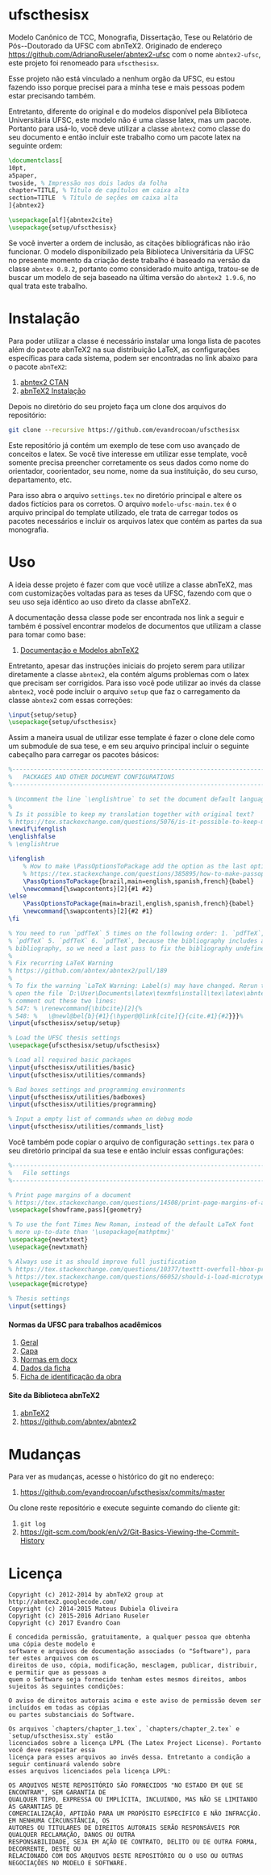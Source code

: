 ufscthesisx
=================

Modelo Canônico de TCC, Monografia,  Dissertação, Tese ou Relatório de Pós--Doutorado da UFSC com
abnTeX2. Originado de endereço https://github.com/AdrianoRuseler/abntex2-ufsc com o nome
`abntex2-ufsc`, este projeto foi renomeado para `ufscthesisx`.

Esse projeto não está vinculado a nenhum orgão da UFSC, eu estou fazendo isso porque precisei para a
minha tese e mais pessoas podem estar precisando também.

Entretanto, diferente do original e do modelos disponível pela Biblioteca Universitária UFSC, este
modelo não é uma classe latex, mas um pacote. Portanto para usá-lo, você deve utilizar a classe
`abntex2` como classe do seu documento e então incluir este trabalho como um pacote latex na
seguinte ordem:
```latex
\documentclass[
10pt,
a5paper,
twoside, % Impressão nos dois lados da folha
chapter=TITLE, % Título de capítulos em caixa alta
section=TITLE  % Título de seções em caixa alta
]{abntex2}

\usepackage[alf]{abntex2cite}
\usepackage{setup/ufscthesisx}
```

Se você inverter a ordem de inclusão, as citações bibliográficas não irão funcionar. O modelo
disponibilizado pela Biblioteca Universitária da UFSC no presente momento da criação deste trabalho
é baseado na versão da classe `abntex 0.8.2`, portanto como considerado muito antiga, tratou-se de
buscar um modelo de seja baseado na última versão do `abntex2 1.9.6`, no qual trata este trabalho.



# Instalação

Para poder utilizar a classe é necessário instalar uma longa lista de pacotes além do pacote abnTeX2
na sua distribuição LaTeX, as configurações específicas para cada sistema, podem ser encontradas no
link abaixo para o pacote `abnTeX2`:

1. [abntex2 CTAN](http://www.ctan.org/pkg/abntex2)
1. [abnTeX2 Instalação](https://github.com/abntex/abntex2/wiki/Instalacao)

Depois no diretório do seu projeto faça um clone dos arquivos do repositório:
```bash
git clone --recursive https://github.com/evandrocoan/ufscthesisx
```

Este repositório já contém um exemplo de tese com uso avançado de conceitos e latex. Se você tive
interesse em utilizar esse template, você somente precisa preencher corretamente os seus dados como
nome do orientador, coorientador, seu nome, nome da sua instituição, do seu curso, departamento,
etc.

Para isso abra o arquivo `settings.tex` no diretório principal e altere os dados fictícios para os
corretos. O arquivo `modelo-ufsc-main.tex` é o arquivo principal do template utilizado, ele trata de
carregar todos os pacotes necessários e incluir os arquivos latex que contém as partes da sua
monografia.



# Uso

A ideia desse projeto é fazer com que você utilize a classe abnTeX2, mas com customizações voltadas
para as teses da UFSC, fazendo com que o seu uso seja idêntico ao uso direto da classe abnTeX2.

A documentação dessa classe pode ser encontrada nos link a seguir e também é possível encontrar
modelos de documentos que utilizam a classe para tomar como base:

1. [Documentação e Modelos abnTeX2](https://www.ctan.org/pkg/abntex2)

Entretanto, apesar das instruções iniciais do projeto serem para utilizar diretamente a classe
`abntex2`, ela contém algums problemas com o latex que precisam ser corrigidos. Para isso
você pode utilizar ao invés da classe `abntex2`, você pode incluir o arquivo `setup` que faz o
carregamento da classe `abntex2` com essas correções:

```latex
\input{setup/setup}
\usepackage{setup/ufscthesisx}
```

Assim a maneira usual de utilizar esse template é fazer o clone dele como um submodule de sua tese,
e em seu arquivo principal incluir o seguinte cabeçalho para carregar os pacotes básicos:
```latex
%----------------------------------------------------------------------------------------
%   PACKAGES AND OTHER DOCUMENT CONFIGURATIONS
%----------------------------------------------------------------------------------------

% Uncomment the line `\englishtrue` to set the document default language to english.
%
% Is it possible to keep my translation together with original text?
% https://tex.stackexchange.com/questions/5076/is-it-possible-to-keep-my-translation-together-with-original-text
\newif\ifenglish
\englishfalse
% \englishtrue

\ifenglish
    % How to make \PassOptionsToPackage add the option as the last option?
    % https://tex.stackexchange.com/questions/385895/how-to-make-passoptionstopackage-add-the-option-as-the-last
    \PassOptionsToPackage{brazil,main=english,spanish,french}{babel}
    \newcommand{\swapcontents}[2]{#1 #2}
\else
    \PassOptionsToPackage{main=brazil,english,spanish,french}{babel}
    \newcommand{\swapcontents}[2]{#2 #1}
\fi

% You need to run `pdfTeX` 5 times on the following order: 1. `pdfTeX`, 2. `bibtex`, 3. `pdfTeX` 4.
% `pdfTeX` 5. `pdfTeX` 6. `pdfTeX`, because the bibliography includes a cyclic reference to another
% bibliography, so we need a last pass to fix the bibliography undefined references.
%
% Fix recurring LaTeX Warning
% https://github.com/abntex/abntex2/pull/189
%
% To fix the warning `LaTeX Warning: Label(s) may have changed. Rerun to get cross-references right`,
% open the file `D:\User\Documents\latex\texmfs\install\tex\latex\abntex2\abntex2cite.sty` and
% comment out these two lines:
% 547: % \renewcommand{\bibcite}[2]{%
% 548: %   \@newl@bel{b}{#1}{\hyper@@link[cite]{}{cite.#1}{#2}}}%
\input{ufscthesisx/setup/setup}

% Load the UFSC thesis settings
\usepackage{ufscthesisx/setup/ufscthesisx}

% Load all required basic packages
\input{ufscthesisx/utilities/basic}
\input{ufscthesisx/utilities/commands}

% Bad boxes settings and programming environments
\input{ufscthesisx/utilities/badboxes}
\input{ufscthesisx/utilities/programming}

% Input a empty list of commands when on debug mode
\input{ufscthesisx/utilities/commands_list}
```

Você também pode copiar o arquivo de configuração `settings.tex` para o seu diretório principal da
sua tese e então incluir essas configurações:
```latex
%----------------------------------------------------------------------------------------
%   File settings
%----------------------------------------------------------------------------------------

% Print page margins of a document
% https://tex.stackexchange.com/questions/14508/print-page-margins-of-a-document
\usepackage[showframe,pass]{geometry}

% To use the font Times New Roman, instead of the default LaTeX font
% more up-to-date than '\usepackage{mathptmx}'
\usepackage{newtxtext}
\usepackage{newtxmath}

% Always use it as should improve full justification
% https://tex.stackexchange.com/questions/10377/texttt-overfull-hbox-problem
% https://tex.stackexchange.com/questions/66052/should-i-load-microtype-with-pdflatex
\usepackage{microtype}

% Thesis settings
\input{settings}
```



#### Normas da UFSC para trabalhos acadêmicos

1. [Geral](http://portal.bu.ufsc.br/normalizacao/)
1. [Capa](http://www.bu.ufsc.br/design/Guia_Rapido_Diagramacao_Trabalhos_Academicos.pdf)
1. [Normas em docx](http://www.bu.ufsc.br/design/TemplateTrabalhoAcademico.docx)
1. [Dados da ficha](http://ficha.bu.ufsc.br/)
1. [Ficha de identificação da obra](http://portal.bu.ufsc.br/servicos/ficha-de-identificacao-da-obra/)


#### Site da Biblioteca abnTeX2

1. [abnTeX2](http://www.abntex.net.br/)
1. https://github.com/abntex/abntex2



# Mudanças

Para ver as mudanças, acesse o histórico do git no endereço:

1. https://github.com/evandrocoan/ufscthesisx/commits/master

Ou clone reste repositório e execute seguinte comando do cliente git:

1. `git log`
1. https://git-scm.com/book/en/v2/Git-Basics-Viewing-the-Commit-History


# Licença

```
Copyright (c) 2012-2014 by abnTeX2 group at http://abntex2.googlecode.com/
Copyright (c) 2014-2015 Mateus Dubiela Oliveira
Copyright (c) 2015-2016 Adriano Ruseler
Copyright (c) 2017 Evandro Coan

É concedida permissão, gratuitamente, a qualquer pessoa que obtenha uma cópia deste modelo e
software e arquivos de documentação associados (o "Software"), para ter estes arquivos com os
direitos de uso, cópia, modificação, mesclagem, publicar, distribuir, e permitir que as pessoas a
quem o Software seja fornecido tenham estes mesmos direitos, ambos sujeitos às seguintes condições:

O aviso de direitos autorais acima e este aviso de permissão devem ser incluídos em todas as cópias
ou partes substanciais do Software.

Os arquivos `chapters/chapter_1.tex`, `chapters/chapter_2.tex` e `setup/ufscthesisx.sty` estão
licenciados sobre a licença LPPL (The Latex Project License). Portanto você deve respeitar essa
licença para esses arquivos ao invés dessa. Entretanto a condição a seguir continuará valendo sobre
esses arquivos licenciados pela licença LPPL:

OS ARQUIVOS NESTE REPOSITÓRIO SÃO FORNECIDOS "NO ESTADO EM QUE SE ENCONTRAM", SEM GARANTIA DE
QUALQUER TIPO, EXPRESSA OU IMPLÍCITA, INCLUINDO, MAS NÃO SE LIMITANDO ÀS GARANTIAS DE
COMERCIALIZAÇÃO, APTIDÃO PARA UM PROPÓSITO ESPECÍFICO E NÃO INFRACÇÃO. EM NENHUMA CIRCUNSTÂNCIA, OS
AUTORES OU TITULARES DE DIREITOS AUTORAIS SERÃO RESPONSÁVEIS POR QUALQUER RECLAMAÇÃO, DANOS OU OUTRA
RESPONSABILIDADE, SEJA EM AÇÃO DE CONTRATO, DELITO OU DE OUTRA FORMA, DECORRENTE, DESTE OU
RELACIONADO COM DOS ARQUIVOS DESTE REPOSITÓRIO OU O USO OU OUTRAS NEGOCIAÇÕES NO MODELO E SOFTWARE.
```




